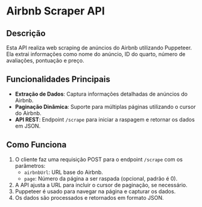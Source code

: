 # Airbnb Scraper API

## Descrição
Esta API realiza web scraping de anúncios do Airbnb utilizando Puppeteer. Ela extrai informações como nome do anúncio, ID do quarto, número de avaliações, pontuação e preço.

## Funcionalidades Principais
- **Extração de Dados**: Captura informações detalhadas de anúncios do Airbnb.
- **Paginação Dinâmica**: Suporte para múltiplas páginas utilizando o cursor do Airbnb.
- **API REST**: Endpoint `/scrape` para iniciar a raspagem e retornar os dados em JSON.

## Como Funciona
1. O cliente faz uma requisição POST para o endpoint `/scrape` com os parâmetros:
   - `airbnbUrl`: URL base do Airbnb.
   - `page`: Número da página a ser raspada (opcional, padrão é 0).
2. A API ajusta a URL para incluir o cursor de paginação, se necessário.
3. Puppeteer é usado para navegar na página e capturar os dados.
4. Os dados são processados e retornados em formato JSON.
